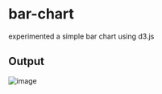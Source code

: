 # bar-chart

experimented a  simple bar chart using d3.js

## Output

![image](https://user-images.githubusercontent.com/26777178/69752157-a0a3c580-111e-11ea-8ce9-bf405e8f3c53.png)
